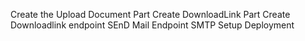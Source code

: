 Create the Upload Document Part 
Create DownloadLink Part 
Create Downloadlink endpoint 
SEnD Mail Endpoint
SMTP Setup
Deployment
